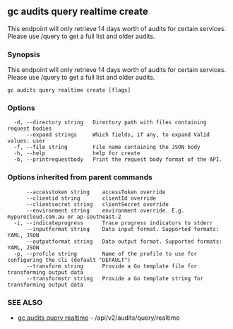 ## gc audits query realtime create

This endpoint will only retrieve 14 days worth of audits for certain services. Please use /query to get a full list and older audits.

### Synopsis

This endpoint will only retrieve 14 days worth of audits for certain services. Please use /query to get a full list and older audits.

```
gc audits query realtime create [flags]
```

### Options

```
  -d, --directory string   Directory path with files containing request bodies
      --expand strings     Which fields, if any, to expand Valid values: user
  -f, --file string        File name containing the JSON body
  -h, --help               help for create
  -b, --printrequestbody   Print the request body format of the API.
```

### Options inherited from parent commands

```
      --accesstoken string    accessToken override
      --clientid string       clientId override
      --clientsecret string   clientSecret override
      --environment string    environment override. E.g. mypurecloud.com.au or ap-southeast-2
  -i, --indicateprogress      Trace progress indicators to stderr
      --inputformat string    Data input format. Supported formats: YAML, JSON
      --outputformat string   Data output format. Supported formats: YAML, JSON
  -p, --profile string        Name of the profile to use for configuring the cli (default "DEFAULT")
      --transform string      Provide a Go template file for transforming output data
      --transformstr string   Provide a Go template string for transforming output data
```

### SEE ALSO

* [gc audits query realtime](gc_audits_query_realtime.html)	 - /api/v2/audits/query/realtime


